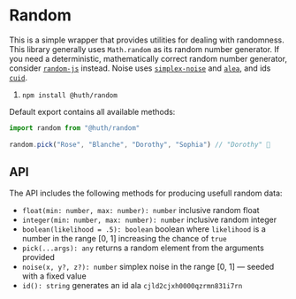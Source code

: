 # Random
This is a simple wrapper that provides utilities  for dealing with randomness.  This library generally uses `Math.random` as its random number generator. If you need a deterministic, mathematically correct random number generator, consider [`random-js`](https://www.npmjs.com/package/random-js) instead. Noise uses [`simplex-noise`](https://github.com/jwagner/simplex-noise.js) and [`alea`](https://www.npmjs.com/package/alea), and ids [`cuid`](https://www.npmjs.com/package/cuid).

1. `npm install @huth/random`

Default export contains all available methods:

```js
import random from "@huth/random"
 
random.pick("Rose", "Blanche", "Dorothy", "Sophia") // "Dorothy" 😬
```

## API 
The API includes the following methods for producing usefull random data: 

- `float(min: number, max: number): number` inclusive random float
- `integer(min: number, max: number): number` inclusive random integer
- `boolean(likelihood = .5): boolean` boolean where `likelihood` is a number in the range [0, 1] increasing the chance of `true`
- `pick(...args): any` returns a random element from the arguments provided
- `noise(x, y?, z?): number` simplex noise in the range [0, 1] &mdash; seeded with a fixed value
- `id(): string` generates an id ala `cjld2cjxh0000qzrmn831i7rn`